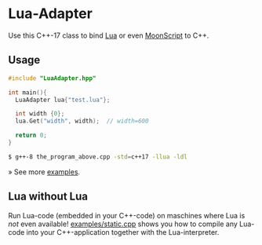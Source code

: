 # Lua-Adapter
Use this C++-17 class to bind [Lua](https://www.lua.org/download.html) or even [MoonScript](https://github.com/JlnWntr/Lua-Adapter/tree/master/examples/moonscript) to C++.

## Usage
```c++
#include "LuaAdapter.hpp"

int main(){
  LuaAdapter lua{"test.lua"};

  int width {0};
  lua.Get("width", width);  // width=600

  return 0;
}
```
```bash
$ g++-8 the_program_above.cpp -std=c++17 -llua -ldl
```

» See more [examples](https://github.com/JlnWntr/Lua-Adapter/blob/master/examples).

## Lua without Lua
Run Lua-code (embedded in your C++-code) on maschines where Lua is *not* even available!
[examples/static.cpp](https://github.com/JlnWntr/Lua-Adapter/blob/master/examples/static.cpp) shows you how to compile any Lua-code into your C++-application together with the Lua-interpreter.

